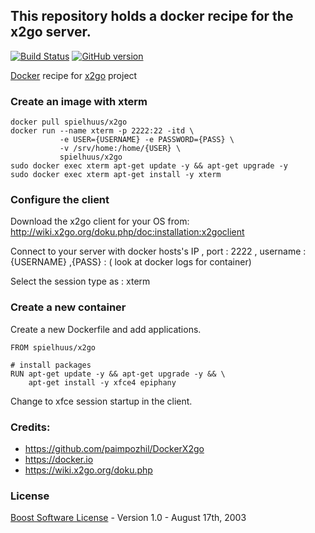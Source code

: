 ## This repository holds a docker recipe for the x2go server.


[![Build Status](https://travis-ci.org/spielhuus/docker-x2go.svg?branch=master)](https://travis-ci.org/spielhuus/docker-x2go)
[![GitHub version](https://badge.fury.io/gh/spielhuus%2Fx2go.svg)](https://hub.docker.com/r/spielhuus/x2go)

[Docker](https://docker.io/) recipe for [x2go](https://wiki.x2go.org/doku.php) project

### Create an image with xterm

```
docker pull spielhuus/x2go
docker run --name xterm -p 2222:22 -itd \
           -e USER={USERNAME} -e PASSWORD={PASS} \
           -v /srv/home:/home/{USER} \
           spielhuus/x2go
sudo docker exec xterm apt-get update -y && apt-get upgrade -y
sudo docker exec xterm apt-get install -y xterm

```

### Configure the client

Download the x2go client for your OS from:
http://wiki.x2go.org/doku.php/doc:installation:x2goclient

Connect to your server with docker hosts's IP , port : 2222 , username : {USERNAME} ,{PASS} : ( look at docker logs for container)

Select the session type as : xterm

### Create a new container

Create a new Dockerfile and add applications.

```
FROM spielhuus/x2go

# install packages
RUN apt-get update -y && apt-get upgrade -y && \
    apt-get install -y xfce4 epiphany
```

Change to xfce session startup in the client.


### Credits:

* https://github.com/paimpozhil/DockerX2go
* https://docker.io
* https://wiki.x2go.org/doku.php


### License 

[Boost Software License](http://www.boost.org/LICENSE_1_0.txt) - Version 1.0 - August 17th, 2003


